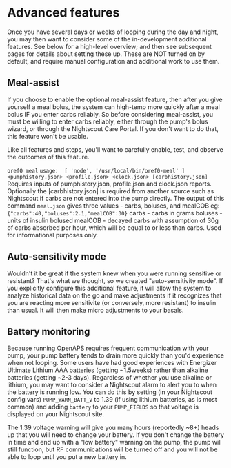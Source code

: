 # Advanced features

Once you have several days or weeks of looping during the day and night, you may then want to consider some of the in-development additional features. See below for a high-level overview; and then see subsequent pages for details about setting these up. These are NOT turned on by default, and require manual configuration and additional work to use them.

## Meal-assist

If you choose to enable the optional meal-assist feature, then after you give yourself a meal bolus, the system can high-temp more quickly after a meal bolus IF you enter carbs reliably. So before considering meal-assist, you must be willing to enter carbs reliably, either through the pump's bolus wizard, or through the Nightscout Care Portal. If you don't want to do that, this feature won't be usable.

Like all features and steps, you'll want to carefully enable, test, and observe the outcomes of this feature.

`oref0 meal`
`usage:  [ 'node', '/usr/local/bin/oref0-meal' ] <pumphistory.json> <profile.json> <clock.json> [carbhistory.json]`
Requires inputs of pumphistory.json, profile.json and clock.json reports. Optionally the [carbhistory.json] is required from another source such as Nightscout if carbs are not entered into the pump directly. 
The output of this command `meal.json` gives three values - carbs, boluses, and mealCOB eg:
`{"carbs":40,"boluses":2.1,"mealCOB":30}`
carbs - carbs in grams
boluses - units of insulin bolused
mealCOB - decayed carbs with assumption of 30g of carbs absorbed per hour, which will be equal to or less than carbs. Used for informational purposes only.


## Auto-sensitivity mode

Wouldn't it be great if the system knew when you were running sensitive or resistant? That's what we thought, so we created "auto-sensitivity mode". If you explicitly configure this additional feature, it will allow the system to analyze historical data on the go and make adjustments if it recognizes that you are reacting more sensitivite (or conversely, more resistant) to insulin than usual. It will then make micro adjustments to your basals. 

## Battery monitoring

Because running OpenAPS requires frequent communication with your pump, your pump battery tends to drain more quickly than you'd experience when not looping. Some users have had good experiences with Energizer Ultimate Lithium AAA batteries (getting ~1.5weeks) rather than alkaline batteries (getting ~2-3 days). Regardless of whether you use alkaline or lithium, you may want to consider a Nightscout alarm to alert you to when the battery is running low. You can do this by setting (in your Nightscout config vars) `PUMP_WARN_BATT_V` to 1.39 (if using lithium batteries, as is most common) and adding `battery` to your `PUMP_FIELDS` so that voltage is displayed on your Nightscout site. 

The 1.39 voltage warning will give you many hours (reportedly ~8+) heads up that you will need to change your battery. If you don't change the battery in time and end up with a "low battery" warning on the pump, the pump will still function, but RF communications will be turned off and you will not be able to loop until you put a new battery in. 
